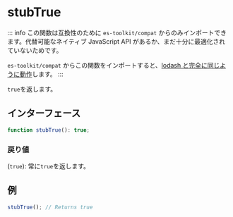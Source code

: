 # stubTrue

::: info
この関数は互換性のために `es-toolkit/compat` からのみインポートできます。代替可能なネイティブ JavaScript API があるか、まだ十分に最適化されていないためです。

`es-toolkit/compat` からこの関数をインポートすると、[lodash と完全に同じように動作](../../../compatibility.md)します。
:::

`true`を返します。

## インターフェース

```typescript
function stubTrue(): true;
```

### 戻り値

(`true`): 常に`true`を返します。

## 例

```typescript
stubTrue(); // Returns true
```
